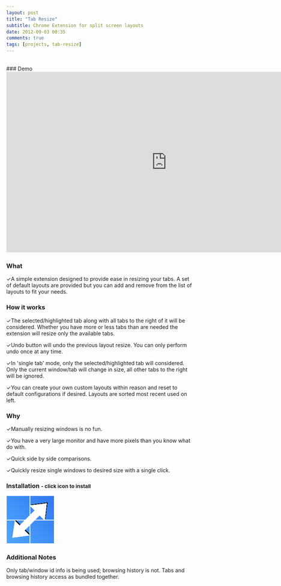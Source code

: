 ```yaml
---
layout: post
title: "Tab Resize"
subtitle: Chrome Extension for split screen layouts
date: 2012-09-03 00:35
comments: true
tags: [projects, tab-resize]
---
```

<br>
### Demo
<iframe width="853" height="480" src="http://www.youtube.com/embed/SD3hrdxn3QU" frameborder="0" allowfullscreen></iframe>

### What
✓A simple extension designed to provide ease in resizing your tabs. A set of default layouts are provided but you can add and remove from the list of layouts to fit your needs.

### How it works
✓The selected/highlighted tab along with all tabs to the right of it will be considered. Whether you have more or less tabs than are needed the extension will resize only the available tabs.

✓Undo button will undo the previous layout resize. You can only perform undo once at any time.

✓In 'single tab' mode, only the selected/highlighted tab will considered. Only the current window/tab will change in size, all other tabs to the right will be ignored.

✓You can create your own custom layouts within reason and reset to default configurations if desired. Layouts are sorted most recent used on left.

### Why
✓Manually resizing windows is no fun.

✓You have a very large monitor and have more pixels than you know what do with.

✓Quick side by side comparisons.

✓Quickly resize single windows to desired size with a single click.

### Installation <small> - click icon to install</small>
<div class="install-wrapper">
    <img src="/assets/img/icon128.png" onclick="chrome.webstore.install('https://chrome.google.com/webstore/detail/bkpenclhmiealbebdopglffmfdiilejc')" id="install-button-tab-resize" class="install-button">
    <h4 id="installed-message-tab-resize" class="installed-message" style="display: none;">Already Installed. =)</h4>
</div>
<script>
$('head').append('<link rel="chrome-webstore-item" href="https://chrome.google.com/webstore/detail/bkpenclhmiealbebdopglffmfdiilejc">');
if (chrome.app.isInstalled) {
  $('#install-button-tab-resize').hide();
  $('installed-message-tab-resize').show();
}
</script>

### Additional Notes
Only tab/window id info is being used; browsing history is not. Tabs and browsing history access as bundled together.
